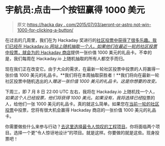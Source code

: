 # 宇航员:点击一个按钮赢得 1000 美元

> 原文:[https://hacka day . com/2015/07/03/aeront-or-astro not-win-1000-for-clicking-a-button/](https://hackaday.com/2015/07/03/astronaut-or-astronot-win-1000-for-clicking-a-button/)

在过去的几周里，我们在为 Hackaday 奖进行的[社区投票中获得了很多乐趣。我们已经在 Hackaday.io *网站上随机抽取一个人，如果他们在最近一轮的社区投票*中投票，就会为](https://hackaday.io/prize/vote)[的 Hackaday 商店](http://store.hackaday.com/)提供一张价值 1000 美元的礼品卡。不幸的是，我们每周在 Hackaday.io 上随机抽取的所有人都空手而归。

现在我们正在改变它。由于大众的需求，在最新一轮社区投票中投票的人将赢得一张价值 1000 美元的礼品卡。**我们将在本周抽取获胜者！**我们将向在最新一轮社区投票中随机选出的人*赠送一张价值 1000 美元的礼品卡。这是你想要的改变。*

下周三，即 7 月 8 日 22:00 UTC 左右，我将在 Hackaday.io 上随机找一个人，*如果这个人已经投票，他们将获得 1000 美元。*如果没有，我将选择*已经*投票的人，给他们一张 1000 美元的礼品卡。真的就这么简单。如果您在[当前一轮的社区投票](https://hackaday.io/prize/vote)中投票，您将有很大机会赢得 Hackaday 商店的一张价值 1000 美元的礼品卡。

你需要做些什么来参与行动？[去这里选择最令人惊叹的工程项目](https://hackaday.io/prize/vote)。你将面临两个项目。选择一个更“令人惊讶地设计”的项目。就是这样。你要做的就是这些。现身投票吧！